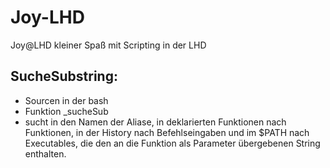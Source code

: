 # Joy-LHD
Joy@LHD kleiner Spaß mit Scripting in der LHD

## SucheSubstring: 

- Sourcen in der bash
- Funktion _sucheSub
- sucht in den Namen der Aliase, in deklarierten Funktionen nach Funktionen, in der History nach Befehlseingaben und im $PATH nach Executables, die den an die Funktion als Parameter übergebenen String enthalten.
